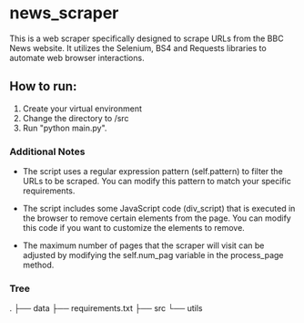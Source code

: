 # news_scraper
This is a web scraper specifically designed to scrape URLs from the BBC News website. It utilizes the Selenium, BS4 and Requests libraries to automate web browser interactions.

## How to run:

1. Create your virtual environment
2. Change the directory to /src
3. Run "python main.py".

### Additional Notes

- The script uses a regular expression pattern (self.pattern) to filter the URLs to be scraped. You can modify this pattern to match your specific requirements.

- The script includes some JavaScript code (div_script) that is executed in the browser to remove certain elements from the page. You can modify this code if you want to customize the elements to remove.

- The maximum number of pages that the scraper will visit can be adjusted by modifying the self.num_pag variable in the process_page method.

### Tree
.
├── data
├── requirements.txt
├── src
└── utils
